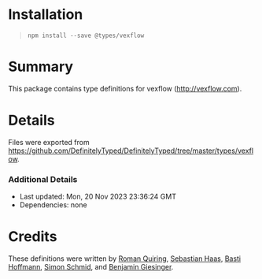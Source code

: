 # Installation
> `npm install --save @types/vexflow`

# Summary
This package contains type definitions for vexflow (http://vexflow.com).

# Details
Files were exported from https://github.com/DefinitelyTyped/DefinitelyTyped/tree/master/types/vexflow.

### Additional Details
 * Last updated: Mon, 20 Nov 2023 23:36:24 GMT
 * Dependencies: none

# Credits
These definitions were written by [Roman Quiring](https://github.com/rquiring), [Sebastian Haas](https://github.com/sebastianhaas), [Basti Hoffmann](https://github.com/bohoffi), [Simon Schmid](https://github.com/sschmidTU), and [Benjamin Giesinger](https://github.com/bneumann).
